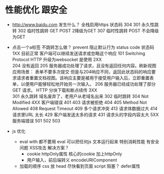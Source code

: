 # 性能优化 跟安全

- http://www.baidu.com  发生什么？
    全栈启用https
    状态码
    304
    301  永久性跳转
    302  临时性跳转
        GET
        POST 2降级为GET
    307  临时性跳转
        POST 不会降级为GET

- 点击一个a标签  不跳转怎么做？
    prevent  阻止默认行为
    status code  状态码
    1XX  目前正常  客户端可以继续发送请求或忽略这个响应
        101  Switching Protocol
        HTTP  升级为websocket 是使用
    2XX   
        204   没有返回
        205   服务器成功处理了请求，且没有返回任何内容。刷新视图  应用场景： 表单不要多次提交
            但是与204响应不同，返回此状态码的响应要求请求者重置文档视图。该响应主要是被用于接受用户输入后，立即重置表单，以便用户能够轻松地开始另一次输入。
        206   服务器已经成功处理了部分 GET 请求。  HTTP 分块下载和断点续传
    3XX   
        301   永久跳转     域名废弃了，老用户从老域名出来
        302   临时跳转
        304   Not Modified
    4XX   客户端错误
        401 
        403   请求被拒绝
        404
        405   Method Not Allowed
        408   Request Timeout
        409   多个请求冲突
        413   请求体数据过大
        414   请求里URL 太长
        429   客户端发送太多的请求
        431   请求头的字段内容太大
    5XX  服务端错误
        501
        502
        503

- js  优化
    - eval  with  都不要用
    eval  可以把任何js 文本运行起来
    特别消耗性能
    有安全问题   XSS攻击
    解决方案？
      - cookie   httpOnly属性    核心的cookie 加上httpOnly  
      - 用户输入，前后端转义   encodeURIComponent
    - 加载的顺序
      css 放 head   尽快看到页面
      script  阻塞？ defer属性  <script src="" defer />
      原因：js 动态的代码  动态操作DOM  要等待下载执行完毕
      下载  放在body 尾部   
      CSS 雪碧图  现在还有必要吗？ 
        优点：只发送一次http请求
        缺点：第一次下载有点慢
        雪碧图  css难写   background-position
      阿里  iconfont  为什么不影响性能？
        cdn缓存    部署cdn 集群
        没有http请求  用webpack 打包成 base64
        如果有请求， http协议更新了 对他的支持
    - js 动画优化   